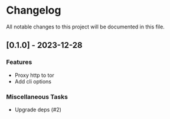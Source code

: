 # Changelog

All notable changes to this project will be documented in this file.

## [0.1.0] - 2023-12-28

### Features

- Proxy http to tor
- Add cli options

### Miscellaneous Tasks

- Upgrade deps (#2)

